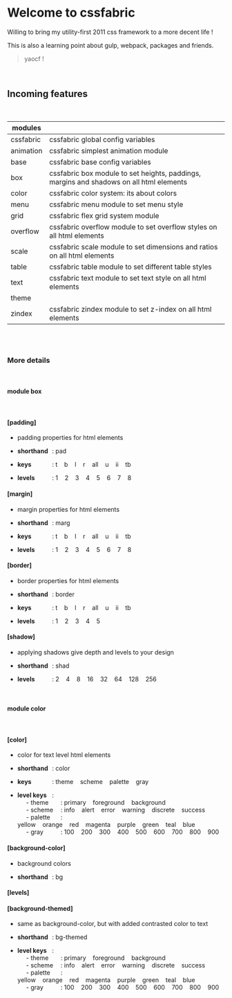 # Welcome to cssfabric


Willing to bring my utility-first 2011 css framework to a more decent life !


This is also a learning point about gulp, webpack, packages and friends.

> yaocf !


<br/>

## Incoming features


<br/>

| modules |     |
| ------- | --- |
| cssfabric | cssfabric global config variables
animation | cssfabric simplest animation module
base | cssfabric base config variables
box | cssfabric box module to set heights, paddings, margins and shadows on all html elements
color | cssfabric color system: its about colors
menu | cssfabric menu module to set menu style
grid | cssfabric flex grid system module
overflow | cssfabric overflow module to set overflow styles on all html elements
scale | cssfabric scale module to set dimensions and ratios on all html elements
table | cssfabric table module to set different table styles
text | cssfabric text module to set text style on all html elements
theme | 
zindex | cssfabric zindex module to set z-index on all html elements |


<br/>




<br/>

### More details


<br/>

#### <strong>module box</strong>


<br/>

#### [padding]


- padding properties for html elements


 - <span style='width:80px;display:inline-block;overflow:visible'><b>shorthand</b></span>:  pad
 - <span style='width:80px;display:inline-block;overflow:visible'><b>keys</b></span>: t&nbsp;&nbsp;&nbsp;&nbsp;b&nbsp;&nbsp;&nbsp;&nbsp;l&nbsp;&nbsp;&nbsp;&nbsp;r&nbsp;&nbsp;&nbsp;&nbsp;all&nbsp;&nbsp;&nbsp;&nbsp;u&nbsp;&nbsp;&nbsp;&nbsp;ii&nbsp;&nbsp;&nbsp;&nbsp;tb
 - <span style='width:80px;display:inline-block;overflow:visible'><b>levels</b></span>: 1&nbsp;&nbsp;&nbsp;&nbsp;2&nbsp;&nbsp;&nbsp;&nbsp;3&nbsp;&nbsp;&nbsp;&nbsp;4&nbsp;&nbsp;&nbsp;&nbsp;5&nbsp;&nbsp;&nbsp;&nbsp;6&nbsp;&nbsp;&nbsp;&nbsp;7&nbsp;&nbsp;&nbsp;&nbsp;8

#### [margin]


- margin properties for html elements


 - <span style='width:80px;display:inline-block;overflow:visible'><b>shorthand</b></span>:  marg
 - <span style='width:80px;display:inline-block;overflow:visible'><b>keys</b></span>: t&nbsp;&nbsp;&nbsp;&nbsp;b&nbsp;&nbsp;&nbsp;&nbsp;l&nbsp;&nbsp;&nbsp;&nbsp;r&nbsp;&nbsp;&nbsp;&nbsp;all&nbsp;&nbsp;&nbsp;&nbsp;u&nbsp;&nbsp;&nbsp;&nbsp;ii&nbsp;&nbsp;&nbsp;&nbsp;tb
 - <span style='width:80px;display:inline-block;overflow:visible'><b>levels</b></span>: 1&nbsp;&nbsp;&nbsp;&nbsp;2&nbsp;&nbsp;&nbsp;&nbsp;3&nbsp;&nbsp;&nbsp;&nbsp;4&nbsp;&nbsp;&nbsp;&nbsp;5&nbsp;&nbsp;&nbsp;&nbsp;6&nbsp;&nbsp;&nbsp;&nbsp;7&nbsp;&nbsp;&nbsp;&nbsp;8

#### [border]


- border properties for html elements


 - <span style='width:80px;display:inline-block;overflow:visible'><b>shorthand</b></span>:  border
 - <span style='width:80px;display:inline-block;overflow:visible'><b>keys</b></span>: t&nbsp;&nbsp;&nbsp;&nbsp;b&nbsp;&nbsp;&nbsp;&nbsp;l&nbsp;&nbsp;&nbsp;&nbsp;r&nbsp;&nbsp;&nbsp;&nbsp;all&nbsp;&nbsp;&nbsp;&nbsp;u&nbsp;&nbsp;&nbsp;&nbsp;ii&nbsp;&nbsp;&nbsp;&nbsp;tb
 - <span style='width:80px;display:inline-block;overflow:visible'><b>levels</b></span>: 1&nbsp;&nbsp;&nbsp;&nbsp;2&nbsp;&nbsp;&nbsp;&nbsp;3&nbsp;&nbsp;&nbsp;&nbsp;4&nbsp;&nbsp;&nbsp;&nbsp;5

#### [shadow]


- applying shadows give depth and levels to your design


 - <span style='width:80px;display:inline-block;overflow:visible'><b>shorthand</b></span>:  shad
 - <span style='width:80px;display:inline-block;overflow:visible'><b>levels</b></span>: 2&nbsp;&nbsp;&nbsp;&nbsp;4&nbsp;&nbsp;&nbsp;&nbsp;8&nbsp;&nbsp;&nbsp;&nbsp;16&nbsp;&nbsp;&nbsp;&nbsp;32&nbsp;&nbsp;&nbsp;&nbsp;64&nbsp;&nbsp;&nbsp;&nbsp;128&nbsp;&nbsp;&nbsp;&nbsp;256


<br/>

#### <strong>module color</strong>


<br/>

#### [color]


- color for text level html elements


 - <span style='width:80px;display:inline-block;overflow:visible'><b>shorthand</b></span>:  color
 - <span style='width:80px;display:inline-block;overflow:visible'><b>keys</b></span>: theme&nbsp;&nbsp;&nbsp;&nbsp;scheme&nbsp;&nbsp;&nbsp;&nbsp;palette&nbsp;&nbsp;&nbsp;&nbsp;gray
 - <span style='width:80px;display:inline-block;overflow:visible'><b>level keys</b></span>:<br/><span style='margin-left:20px;width:80px;display:inline-block;overflow:visible'>- theme</span>: primary&nbsp;&nbsp;&nbsp;&nbsp;foreground&nbsp;&nbsp;&nbsp;&nbsp;background<br/><span style='margin-left:20px;width:80px;display:inline-block;overflow:visible'>- scheme</span>: info&nbsp;&nbsp;&nbsp;&nbsp;alert&nbsp;&nbsp;&nbsp;&nbsp;error&nbsp;&nbsp;&nbsp;&nbsp;warning&nbsp;&nbsp;&nbsp;&nbsp;discrete&nbsp;&nbsp;&nbsp;&nbsp;success<br/><span style='margin-left:20px;width:80px;display:inline-block;overflow:visible'>- palette</span>: yellow&nbsp;&nbsp;&nbsp;&nbsp;orange&nbsp;&nbsp;&nbsp;&nbsp;red&nbsp;&nbsp;&nbsp;&nbsp;magenta&nbsp;&nbsp;&nbsp;&nbsp;purple&nbsp;&nbsp;&nbsp;&nbsp;green&nbsp;&nbsp;&nbsp;&nbsp;teal&nbsp;&nbsp;&nbsp;&nbsp;blue<br/><span style='margin-left:20px;width:80px;display:inline-block;overflow:visible'>- gray</span>: 100&nbsp;&nbsp;&nbsp;&nbsp;200&nbsp;&nbsp;&nbsp;&nbsp;300&nbsp;&nbsp;&nbsp;&nbsp;400&nbsp;&nbsp;&nbsp;&nbsp;500&nbsp;&nbsp;&nbsp;&nbsp;600&nbsp;&nbsp;&nbsp;&nbsp;700&nbsp;&nbsp;&nbsp;&nbsp;800&nbsp;&nbsp;&nbsp;&nbsp;900

#### [background-color]


- background colors


 - <span style='width:80px;display:inline-block;overflow:visible'><b>shorthand</b></span>:  bg

#### [levels]



#### [background-themed]


- same as background-color, but with added contrasted color to text


 - <span style='width:80px;display:inline-block;overflow:visible'><b>shorthand</b></span>:  bg-themed
 - <span style='width:80px;display:inline-block;overflow:visible'><b>level keys</b></span>:<br/><span style='margin-left:20px;width:80px;display:inline-block;overflow:visible'>- theme</span>: primary&nbsp;&nbsp;&nbsp;&nbsp;foreground&nbsp;&nbsp;&nbsp;&nbsp;background<br/><span style='margin-left:20px;width:80px;display:inline-block;overflow:visible'>- scheme</span>: info&nbsp;&nbsp;&nbsp;&nbsp;alert&nbsp;&nbsp;&nbsp;&nbsp;error&nbsp;&nbsp;&nbsp;&nbsp;warning&nbsp;&nbsp;&nbsp;&nbsp;discrete&nbsp;&nbsp;&nbsp;&nbsp;success<br/><span style='margin-left:20px;width:80px;display:inline-block;overflow:visible'>- palette</span>: yellow&nbsp;&nbsp;&nbsp;&nbsp;orange&nbsp;&nbsp;&nbsp;&nbsp;red&nbsp;&nbsp;&nbsp;&nbsp;magenta&nbsp;&nbsp;&nbsp;&nbsp;purple&nbsp;&nbsp;&nbsp;&nbsp;green&nbsp;&nbsp;&nbsp;&nbsp;teal&nbsp;&nbsp;&nbsp;&nbsp;blue<br/><span style='margin-left:20px;width:80px;display:inline-block;overflow:visible'>- gray</span>: 100&nbsp;&nbsp;&nbsp;&nbsp;200&nbsp;&nbsp;&nbsp;&nbsp;300&nbsp;&nbsp;&nbsp;&nbsp;400&nbsp;&nbsp;&nbsp;&nbsp;500&nbsp;&nbsp;&nbsp;&nbsp;600&nbsp;&nbsp;&nbsp;&nbsp;700&nbsp;&nbsp;&nbsp;&nbsp;800&nbsp;&nbsp;&nbsp;&nbsp;900
